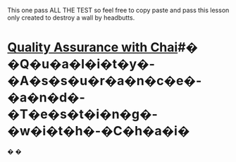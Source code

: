 This one pass ALL THE TEST so feel free to copy paste and pass this lesson only created to destroy a wall by headbutts.



# [Quality Assurance with Chai](https://www.freecodecamp.org/learn/quality-assurance/quality-assurance-and-testing-with-chai/)#� �Q�u�a�l�i�t�y�-�A�s�s�u�r�a�n�c�e�-�a�n�d�-�T�e�s�t�i�n�g�-�w�i�t�h�-�C�h�a�i�
�
�
